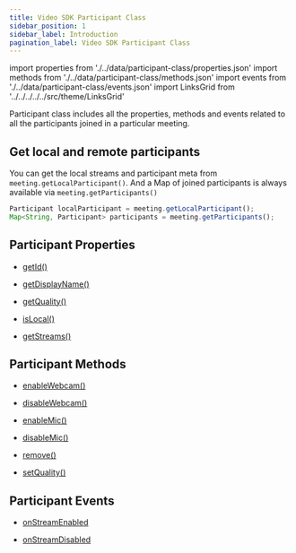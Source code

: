 ```yaml
---
title: Video SDK Participant Class
sidebar_position: 1
sidebar_label: Introduction
pagination_label: Video SDK Participant Class
---
```


<div class="sdk-api-ref">

import properties from './../data/participant-class/properties.json'
import methods from './../data/participant-class/methods.json'
import events from './../data/participant-class/events.json'
import LinksGrid from '../../../../../src/theme/LinksGrid'

Participant class includes all the properties, methods and events related to all the participants joined in a particular meeting.

## Get local and remote participants

You can get the local streams and participant meta from `meeting.getLocalParticipant()`. And a Map of joined participants is always available via `meeting.getParticipants()`

```js title="Javascript"
Participant localParticipant = meeting.getLocalParticipant();
Map<String, Participant> participants = meeting.getParticipants();
```

## Participant Properties

<div class="row">

<div class="col col--4 margin-bottom--sm" >

- [getId()](./properties#getid)

</div>
<div class="col col--4 margin-bottom--sm" >

- [getDisplayName()](./properties#getdisplayname)

</div>
<div class="col col--4 margin-bottom--sm" >

- [getQuality()](./properties#getquality)

</div>

<div class="col col--4 margin-bottom--sm" >

- [isLocal()](./properties#islocal)

</div>

<div class="col col--4 margin-bottom--sm" >

- [getStreams()](./properties#getstreams)

</div>

</div>

## Participant Methods

<div class="row">

<div class="col col--4 margin-bottom--sm" >

- [enableWebcam()](./methods#enablewebcam)

</div>
<div class="col col--4 margin-bottom--sm" >

- [disableWebcam()](./methods#disablewebcam)

</div>
<div class="col col--4 margin-bottom--sm" >

- [enableMic()](./methods#enablemic)

</div>
<div class="col col--4 margin-bottom--sm" >

- [disableMic()](./methods#disablemic)

</div>
<div class="col col--4 margin-bottom--sm" >

- [remove()](./methods#remove)

</div>
<div class="col col--4 margin-bottom--sm" >

- [setQuality()](./methods#setquality)

</div>
<div class="col col--4 margin-bottom--sm" >

</div>

</div>

## Participant Events

<div class="row">

<div class="col col--4 margin-bottom--sm" >

- [onStreamEnabled](./participant-event-listener-class#onstreamenabled)

</div>
<div class="col col--4 margin-bottom--sm" >

- [onStreamDisabled](./participant-event-listener-class#onstreamdisabled)

</div>

</div>

</div>
